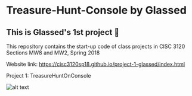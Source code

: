 # Treasure-Hunt-Console by Glassed
## This is Glassed's 1st project 🙂

This repository contains the start-up code of class projects in
CISC 3120 Sections MW8 and MW2, Spring 2018

Website link: https://cisc3120sp18.github.io/project-1-glassed/index.html

Project 1: TreasureHuntOnConsole

![alt text](https://d2gg9evh47fn9z.cloudfront.net/800px_COLOURBOX25358362.jpg "Image of Treasure Chest")
